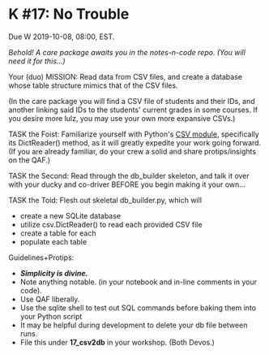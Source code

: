 # K #17: No Trouble
Due W 2019-10-08, 08:00, EST.

*Behold! A care package awaits you in the notes-n-code repo. (You will need it for this…)*

Your (duo) MISSION: Read data from CSV files, and create a database whose table structure mimics that of the CSV files.

(In the care package you will find a CSV file of students and their IDs, and another linking said IDs to the students' current grades in some courses. If you desire more lulz, you may use your own more expansive CSVs.)

TASK the Foist: Familiarize yourself with Python's [CSV module](https://www.google.com/url?q=https://docs.python.org/3/library/csv.html&sa=D&ust=1570454242051000), specifically its DictReader() method, as it will greatly expedite your work going forward. (If you are already familiar, do your crew a solid and share protips/insights on the QAF.)

TASK the Second: Read through the db_builder skeleton, and talk it over with your ducky and co-driver BEFORE you begin making it your own…

TASK the Toid: Flesh out skeletal db_builder.py, which will
- create a new SQLite database
- utilize csv.DictReader() to read each provided CSV file
- create a table for each
- populate each table

Guidelines+Protips:
- ***Simplicity is divine.***
- Note anything notable. (in your notebook and in-line comments in your code).
- Use QAF liberally.
- Use the sqlite shell to test out SQL commands before baking them into your Python script
- It may be helpful during development to delete your db file between runs.
- File this under **17_csv2db** in your workshop. (Both Devos.)
